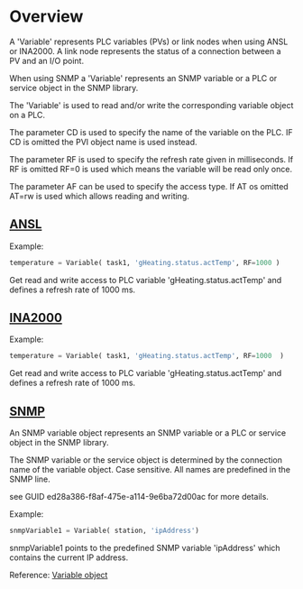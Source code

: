 # Overview

A 'Variable' represents PLC variables (PVs) or link nodes when using ANSL or INA2000.
A link node represents the status of a connection between a PV and an I/O point.

When using SNMP a 'Variable' represents an SNMP variable or a PLC or service object in the SNMP library.

The 'Variable' is used to read and/or write the corresponding variable object on a PLC.

The parameter CD is used to specify the name of the variable on the PLC.
IF CD is omitted the PVI object name is used instead.

The parameter RF is used to specify the refresh rate given in milliseconds.
If RF is omitted RF=0 is used which means the variable will be read only once.

The parameter AF can be used to specify the access type.
If AT os omitted AT=rw is used which allows reading and writing.

## [ANSL](https://help.br-automation.com/#/en/4/automationnet%2Fpvibase%2Flines%2Flnansl%2Fpvilnansl.htm)

Example:

```python
temperature = Variable( task1, 'gHeating.status.actTemp', RF=1000 )
```

Get read and write access to PLC variable 'gHeating.status.actTemp' and defines a refresh rate of 1000 ms.

## [INA2000](https://help.br-automation.com/#/en/4/automationnet%2Fpvibase%2Flines%2Flnina2%2Fpvilnina2pvar.htm)

Example:

```python
temperature = Variable( task1, 'gHeating.status.actTemp', RF=1000  )
```

Get read and write access to PLC variable 'gHeating.status.actTemp' and defines a refresh rate of 1000 ms.

## [SNMP](https://help.br-automation.com/#/en/4/automationnet%2Fpvibase%2Flines%2Flnsnmp%2Fpvilnsnmppvar.htm)

An SNMP variable object represents an SNMP variable or a PLC or service object in the SNMP library. 

The SNMP variable or the service object is determined by the connection name of the variable object. 
Case sensitive. All names are predefined in the SNMP line.

see GUID ed28a386-f8af-475e-a114-9e6ba72d00ac for more details.

Example:

```python
snmpVariable1 = Variable( station, 'ipAddress')
```

snmpVariable1 points to the predefined SNMP variable 'ipAddress' which contains the current IP address.

Reference: [Variable object](../reference/variable.md)